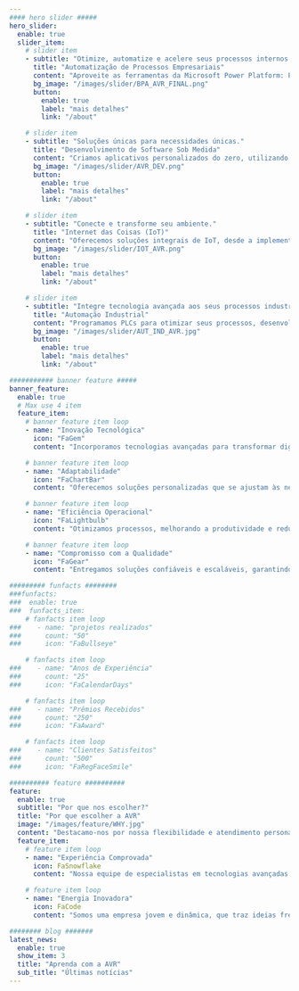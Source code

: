 ```yaml
---
#### hero slider #####
hero_slider:
  enable: true
  slider_item:
    # slider item
    - subtitle: "Otimize, automatize e acelere seus processos internos."
      title: "Automatização de Processos Empresariais"
      content: "Aproveite as ferramentas da Microsoft Power Platform: Power Apps, Power BI, Power Automate e Power Pages para digitalizar e automatizar seu negócio. Implemente soluções móveis, web e dashboards de Business Intelligence em menos tempo e com grande flexibilidade."
      bg_image: "/images/slider/BPA_AVR_FINAL.png"
      button:
        enable: true
        label: "mais detalhes"
        link: "/about"

    # slider item
    - subtitle: "Soluções únicas para necessidades únicas."
      title: "Desenvolvimento de Software Sob Medida"
      content: "Criamos aplicativos personalizados do zero, utilizando tecnologias avançadas como Python, frameworks web, RPA's e algoritmos de Machine Learning. Adaptamo-nos aos seus requisitos específicos para oferecer software robusto e escalável."
      bg_image: "/images/slider/AVR_DEV.png"
      button:
        enable: true
        label: "mais detalhes"
        link: "/about"

    # slider item
    - subtitle: "Conecte e transforme seu ambiente."
      title: "Internet das Coisas (IoT)"
      content: "Oferecemos soluções integrais de IoT, desde a implementação de sensores inteligentes até o design de redes de dispositivos conectados. Modernize sua infraestrutura e obtenha dados em tempo real para melhorar a tomada de decisões."
      bg_image: "/images/slider/IOT_AVR.png"
      button:
        enable: true
        label: "mais detalhes"
        link: "/about"

    # slider item
    - subtitle: "Integre tecnologia avançada aos seus processos industriais."
      title: "Automação Industrial"
      content: "Programamos PLCs para otimizar seus processos, desenvolvemos sistemas SCADA para supervisão em tempo real e oferecemos soluções avançadas de controle de processos."
      bg_image: "/images/slider/AUT_IND_AVR.jpg"
      button:
        enable: true
        label: "mais detalhes"
        link: "/about"

########### banner feature #####
banner_feature:
  enable: true
  # Max use 4 item
  feature_item:
    # banner feature item loop
    - name: "Inovação Tecnológica"
      icon: "FaGem"
      content: "Incorporamos tecnologias avançadas para transformar digitalmente sua empresa."

    # banner feature item loop
    - name: "Adaptabilidade"
      icon: "FaChartBar"
      content: "Oferecemos soluções personalizadas que se ajustam às necessidades únicas de cada negócio."

    # banner feature item loop
    - name: "Eficiência Operacional"
      icon: "FaLightbulb"
      content: "Otimizamos processos, melhorando a produtividade e reduzindo custos por meio de automação inteligente."

    # banner feature item loop
    - name: "Compromisso com a Qualidade"
      icon: "FaGear"
      content: "Entregamos soluções confiáveis e escaláveis, garantindo altos padrões de qualidade."

######### funfacts ########
###funfacts:
###  enable: true
###  funfacts_item:
    # fanfacts item loop
###    - name: "projetos realizados"
###      count: "50"
###      icon: "FaBullseye"

    # fanfacts item loop
###    - name: "Anos de Experiência"
###      count: "25"
###      icon: "FaCalendarDays"

    # fanfacts item loop
###    - name: "Prêmios Recebidos"
###      count: "250"
###      icon: "FaAward"

    # fanfacts item loop
###    - name: "Clientes Satisfeitos"
###      count: "500"
###      icon: "FaRegFaceSmile"

########## feature ##########
feature:
  enable: true
  subtitle: "Por que nos escolher?"
  title: "Por que escolher a AVR"
  image: "/images/feature/WHY.jpg"
  content: "Destacamo-nos por nossa flexibilidade e atendimento personalizado a cada cliente."
  feature_item:
    # feature item loop
    - name: "Experiência Comprovada"
      icon: FaSnowflake
      content: "Nossa equipe de especialistas em tecnologias avançadas garante soluções confiáveis, escaláveis e adaptadas às suas necessidades."

    # feature item loop
    - name: "Energia Inovadora"
      icon: FaCode
      content: "Somos uma empresa jovem e dinâmica, que traz ideias frescas e criativas para enfrentar os desafios tecnológicos atuais e futuros."

######## blog #######
latest_news:
  enable: true
  show_item: 3
  title: "Aprenda com a AVR"
  sub_title: "Últimas notícias"
---
```

